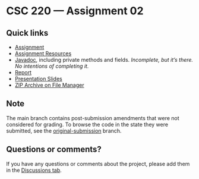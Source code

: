 # CSC 220 — Assignment 02

## Quick links

* [Assignment](https://github.com/mosguinz-csc220-02/CSC220Asmt02/blob/main/CSC220Asmt02/Assignment-02.pdf)
* [Assignment Resources](https://github.com/mosguinz-csc220-02/CSC220Asmt02/tree/main/CSC220Asmt02/Resources)
* [Javadoc](https://mosguinz-csc220-02.github.io/CSC220Asmt02/), including private methods and fields. *Incomplete, but it’s there. No intentions of completing it.*
* [Report](https://github.com/mosguinz-csc220-02/CSC220Asmt02/blob/main/CSC220Asmt02/KullathonSitthisarnwattanachai-Assignment-02-Report.pdf)
* [Presentation Slides](https://github.com/mosguinz-csc220-02/CSC220Asmt02/blob/main/CSC220Asmt02/Assignment-02-Presentation.pdf)
* [ZIP Archive on File Manager](http://csc220.ducta.net/Assignments/Assignment-02-MosKullathon.zip)

## Note
The main branch contains post-submission amendments that were not considered for grading. To browse the code in the state they were submitted, see the [original-submission](https://github.com/mosguinz-csc220-02/CSC220Asmt02/tree/original-submission) branch.

## Questions or comments?
If you have any questions or comments about the project, please add them in the [Discussions tab](https://github.com/mosguinz-csc220-02/CSC220Asmt02/discussions/new).
